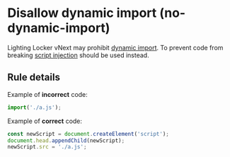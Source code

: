 # Disallow dynamic import (no-dynamic-import)

Lighting Locker vNext may prohibit [dynamic import](https://developer.mozilla.org/en-US/docs/Web/JavaScript/Reference/Statements/import#Dynamic_Imports). To prevent code from breaking [script injection](https://developer.mozilla.org/en-US/docs/Web/API/HTMLScriptElement#Dynamically_importing_scripts) should be used instead.

## Rule details

Example of **incorrect** code:

```js
import('./a.js');
```

Example of **correct** code:

```js
const newScript = document.createElement('script');
document.head.appendChild(newScript);
newScript.src = './a.js';
```
